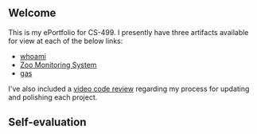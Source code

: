 ## Welcome

This is my ePortfolio for CS-499. I presently have three artifacts available for view at each of the below links:

- [whoami](./whoami/)
- [Zoo Monitoring System](./monitoring-system/)
- [gas](./gas/)

I've also included a [video code review](./CodeReview.mp4) regarding my process for updating and polishing each project.

## Self-evaluation
